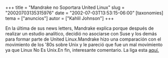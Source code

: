 +++
title = "Mandrake no Soportara United Linux"
slug = "20020703135315976"
date = "2002-07-03T13:53:15-06:00"
[taxonomies]
tema = ["anuncios"]
autor = ["Kahlil Johnson"]
+++

En la última de sus news letters, Mandrake explica porque después de
realizar un estudio analítico, decidió no asociarse con Suse y los demás
para formar parte de United Linux.Mandrake hizo una comparación con el
movimiento de los '80s sobre Unix y le pareció que fue un mal movimiento
ya que Linux No Es Unix.En fin, interesante comentario. La liga esta
[aquí.](http://www.mandrakesoft.com/company/investors/bsa/faq2)

